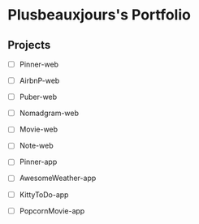 # Plusbeauxjours's Portfolio

## Projects

- [ ] Pinner-web
- [ ] AirbnP-web
- [ ] Puber-web
- [ ] Nomadgram-web
- [ ] Movie-web
- [ ] Note-web

- [ ] Pinner-app
- [ ] AwesomeWeather-app
- [ ] KittyToDo-app
- [ ] PopcornMovie-app
